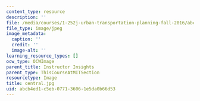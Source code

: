```yaml
---
content_type: resource
description: ''
file: /media/courses/1-252j-urban-transportation-planning-fall-2016/abcb4ed1c5eb077136061e5da0b66d53_central.jpg
file_type: image/jpeg
image_metadata:
  caption: ''
  credit: ''
  image-alt: ''
learning_resource_types: []
ocw_type: OCWImage
parent_title: Instructor Insights
parent_type: ThisCourseAtMITSection
resourcetype: Image
title: central.jpg
uid: abcb4ed1-c5eb-0771-3606-1e5da0b66d53
---
```

